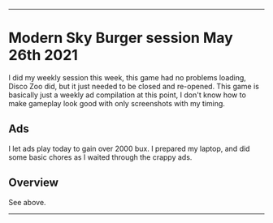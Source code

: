 
***

# Modern Sky Burger session May 26th 2021

I did my weekly session this week, this game had no problems loading, Disco Zoo did, but it just needed to be closed and re-opened. This game is basically just a weekly ad compilation at this point, I don't know how to make gameplay look good with only screenshots with my timing.

## Ads

I let ads play today to gain over 2000 bux. I prepared my laptop, and did some basic chores as I waited through the crappy ads.

<!-- This was mainly just ads today, I stopped early on, as it wasn't worth my time (I mostly wrote notes on my laptop during this time) I stopped at a palindrome of 27272 (minus the 80 cents) !-->

## Overview

See above.

***

